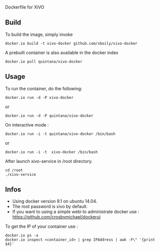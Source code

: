 Dockerfile for XiVO

## Build

To build the image, simply invoke

    docker.io build -t xivo-docker github.com/sboily/xivo-docker

A prebuilt container is also available in the docker index

    docker.io pull quintana/xivo-docker
  
## Usage

To run the container, do the following:

    docker.io run -d -P xivo-docker

or

    docker.io run -d -P quintana/xivo-docker

On interactive mode :

    docker.io run -i -t quintana/xivo-docker /bin/bash

or

    docker.io run -i -t  xivo-docker /bin/bash

After launch xivo-service in /root directory.

    cd /root
    ./xivo-service

## Infos

- Using docker version 9.1 on ubuntu 14.04.
- The root password is xivo by default.
- If you want to using a simple webi to administrate docker use : https://github.com/crosbymichael/dockerui

To get the IP of your container use :

    docker.io ps -a
    docker.io inspect <container_id> | grep IPAddress | awk -F\" '{print $4}'
